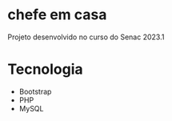 # chefe em casa

Projeto desenvolvido no curso do Senac 2023.1

# Tecnologia
- Bootstrap
- PHP
- MySQL
